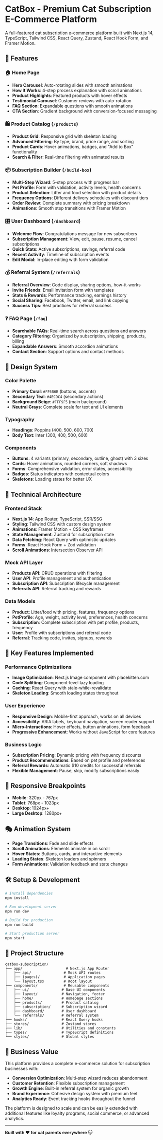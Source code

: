 # CatBox - Premium Cat Subscription E-Commerce Platform

A full-featured cat subscription e-commerce platform built with Next.js 14, TypeScript, Tailwind CSS, React Query, Zustand, React Hook Form, and Framer Motion.

## 🎯 Features

### 🏠 Home Page
- **Hero Carousel**: Auto-rotating slides with smooth animations
- **How It Works**: 4-step process explanation with scroll animations
- **Product Highlights**: Featured products with hover effects
- **Testimonial Carousel**: Customer reviews with auto-rotation
- **FAQ Section**: Expandable questions with smooth animations
- **CTA Section**: Gradient background with conversion-focused messaging

### 🛍️ Product Catalog (`/products`)
- **Product Grid**: Responsive grid with skeleton loading
- **Advanced Filtering**: By type, brand, price range, and sorting
- **Product Cards**: Hover animations, badges, and "Add to Box" functionality
- **Search & Filter**: Real-time filtering with animated results

### 📦 Subscription Builder (`/build-box`)
- **Multi-Step Wizard**: 5-step process with progress bar
- **Pet Profile**: Form with validation, activity levels, health concerns
- **Product Selection**: Litter and food selection with product details
- **Frequency Options**: Different delivery schedules with discount tiers
- **Order Review**: Complete summary with pricing breakdown
- **Animations**: Smooth step transitions with Framer Motion

### 🎛️ User Dashboard (`/dashboard`)
- **Welcome Flow**: Congratulations message for new subscribers
- **Subscription Management**: View, edit, pause, resume, cancel subscriptions
- **Quick Stats**: Active subscriptions, savings, referral code
- **Recent Activity**: Timeline of subscription events
- **Edit Modal**: In-place editing with form validation

### 💰 Referral System (`/referrals`)
- **Referral Overview**: Code display, sharing options, how-it-works
- **Invite Friends**: Email invitation form with templates
- **Stats & Rewards**: Performance tracking, earnings history
- **Social Sharing**: Facebook, Twitter, email, and link copying
- **Success Tips**: Best practices for referral success

### ❓ FAQ Page (`/faq`)
- **Searchable FAQs**: Real-time search across questions and answers
- **Category Filtering**: Organized by subscription, shipping, products, billing
- **Expandable Answers**: Smooth accordion animations
- **Contact Section**: Support options and contact methods

## 🎨 Design System

### Color Palette
- **Primary Coral**: `#FF6B6B` (buttons, accents)
- **Secondary Teal**: `#4ECDC4` (secondary actions)
- **Background Beige**: `#FFF9F5` (main background)
- **Neutral Grays**: Complete scale for text and UI elements

### Typography
- **Headings**: Poppins (400, 500, 600, 700)
- **Body Text**: Inter (300, 400, 500, 600)

### Components
- **Buttons**: 4 variants (primary, secondary, outline, ghost) with 3 sizes
- **Cards**: Hover animations, rounded corners, soft shadows
- **Forms**: Comprehensive validation, error states, accessibility
- **Badges**: Status indicators with contextual colors
- **Skeletons**: Loading states for better UX

## 🔧 Technical Architecture

### Frontend Stack
- **Next.js 14**: App Router, TypeScript, SSR/SSG
- **Styling**: Tailwind CSS with custom design system
- **Animations**: Framer Motion + CSS keyframes
- **State Management**: Zustand for subscription state
- **Data Fetching**: React Query with optimistic updates
- **Forms**: React Hook Form + Zod validation
- **Scroll Animations**: Intersection Observer API

### Mock API Layer
- **Products API**: CRUD operations with filtering
- **User API**: Profile management and authentication
- **Subscription API**: Subscription lifecycle management
- **Referrals API**: Referral tracking and rewards

### Data Models
- **Product**: Litter/food with pricing, features, frequency options
- **PetProfile**: Age, weight, activity level, preferences, health concerns
- **Subscription**: Complete subscription with pet profile, products, frequency
- **User**: Profile with subscriptions and referral code
- **Referral**: Tracking code, invites, signups, rewards

## 🚀 Key Features Implemented

### Performance Optimizations
- **Image Optimization**: Next.js Image component with placekitten.com
- **Code Splitting**: Component-level lazy loading
- **Caching**: React Query with stale-while-revalidate
- **Skeleton Loading**: Smooth loading states throughout

### User Experience
- **Responsive Design**: Mobile-first approach, works on all devices
- **Accessibility**: ARIA labels, keyboard navigation, screen reader support
- **Micro-Interactions**: Hover effects, button animations, form feedback
- **Progressive Enhancement**: Works without JavaScript for core features

### Business Logic
- **Subscription Pricing**: Dynamic pricing with frequency discounts
- **Product Recommendations**: Based on pet profile and preferences
- **Referral Rewards**: Automatic $10 credits for successful referrals
- **Flexible Management**: Pause, skip, modify subscriptions easily

## 📱 Responsive Breakpoints
- **Mobile**: 320px - 767px
- **Tablet**: 768px - 1023px  
- **Desktop**: 1024px+
- **Large Desktop**: 1280px+

## 🎭 Animation System
- **Page Transitions**: Fade and slide effects
- **Scroll Animations**: Elements animate in on scroll
- **Hover States**: Buttons, cards, and interactive elements
- **Loading States**: Skeleton loaders and spinners
- **Form Animations**: Validation feedback and state changes

## 🛠️ Setup & Development

```bash
# Install dependencies
npm install

# Run development server
npm run dev

# Build for production
npm run build

# Start production server
npm start
```

## 📁 Project Structure

```
catbox-subscription/
├── app/                    # Next.js App Router
│   ├── api/               # Mock API routes
│   ├── (pages)/           # Application pages
│   └── layout.tsx         # Root layout
├── components/            # Reusable components
│   ├── ui/               # Base UI components
│   ├── layout/           # Navigation, footer
│   ├── home/             # Homepage sections
│   ├── products/         # Product catalog
│   ├── subscription/     # Subscription wizard
│   ├── dashboard/        # User dashboard
│   └── referrals/        # Referral system
├── hooks/                # React Query hooks
├── stores/               # Zustand stores
├── lib/                  # Utilities and constants
├── types/                # TypeScript definitions
└── styles/               # Global styles
```

## 💼 Business Value

This platform provides a complete e-commerce solution for subscription businesses with:

- **Conversion Optimization**: Multi-step wizard reduces abandonment
- **Customer Retention**: Flexible subscription management
- **Growth Engine**: Built-in referral system for organic growth
- **Brand Experience**: Cohesive design system with premium feel
- **Analytics Ready**: Event tracking hooks throughout the funnel

The platform is designed to scale and can be easily extended with additional features like loyalty programs, social commerce, or advanced analytics.

---

**Built with ❤️ for cat parents everywhere** 🐱